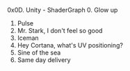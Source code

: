 0x0D. Unity - ShaderGraph
0. Glow up
1. Pulse
2. Mr. Stark, I don't feel so good
3. Iceman
4. Hey Cortana, what's UV positioning?
5. Sine of the sea
6. Same day delivery
